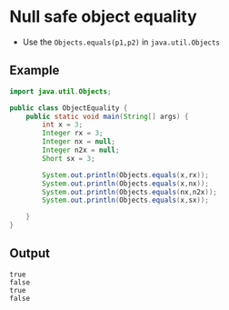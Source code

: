 # Null safe object equality

- Use the `Objects.equals(p1,p2)` in `java.util.Objects`

## Example

```java
import java.util.Objects;

public class ObjectEquality {
    public static void main(String[] args) {
        int x = 3;
        Integer rx = 3;
        Integer nx = null;
        Integer n2x = null;
        Short sx = 3;

        System.out.println(Objects.equals(x,rx));
        System.out.println(Objects.equals(x,nx));
        System.out.println(Objects.equals(nx,n2x));
        System.out.println(Objects.equals(x,sx));

    }
}
```

## Output

```
true
false
true
false
```